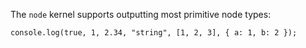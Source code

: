 The `node` kernel supports outputting most primitive node types:

```node exec
console.log(true, 1, 2.34, "string", [1, 2, 3], { a: 1, b: 2 });
```
